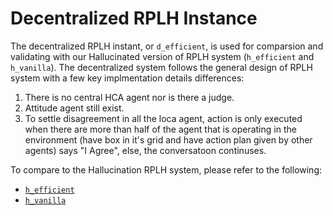 # Decentralized RPLH Instance
The decentralized RPLH instant, or `d_efficient`, is used for comparsion and validating with our Hallucinated version of RPLH system (`h_efficient` and `h_vanilla`). The decentralized system follows the general design of RPLH system with a few key implmentation details differences:
1. There is no central HCA agent nor is there a judge.
2. Attitude agent still exist.
3. To settle disagreement in all the loca agent, action is only executed when there are more than half of the agent that is operating in the environment (have box in it's grid and have action plan given by other agents) says "I Agree", else, the conversatoon continuses.

To compare to the Hallucination RPLH system, please refer to the following:
- [`h_efficient`](https://github.com/KevinBian107/RPLH/tree/master/rplh/h_efficient)
- [`h_vanilla`](https://github.com/KevinBian107/RPLH/tree/master/rplh/h_vanilla)

